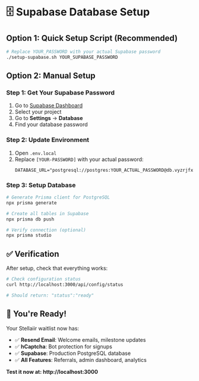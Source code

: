 # 🗄️ Supabase Database Setup

## Option 1: Quick Setup Script (Recommended)

```bash
# Replace YOUR_PASSWORD with your actual Supabase password
./setup-supabase.sh YOUR_SUPABASE_PASSWORD
```

## Option 2: Manual Setup

### Step 1: Get Your Supabase Password
1. Go to [Supabase Dashboard](https://supabase.com/dashboard)
2. Select your project
3. Go to **Settings** → **Database**
4. Find your database password

### Step 2: Update Environment
1. Open `.env.local`
2. Replace `[YOUR-PASSWORD]` with your actual password:
   ```env
   DATABASE_URL="postgresql://postgres:YOUR_ACTUAL_PASSWORD@db.vyzrjfxdodiyxdyipdda.supabase.co:5432/postgres"
   ```

### Step 3: Setup Database
```bash
# Generate Prisma client for PostgreSQL
npx prisma generate

# Create all tables in Supabase
npx prisma db push

# Verify connection (optional)
npx prisma studio
```

## ✅ Verification

After setup, check that everything works:

```bash
# Check configuration status
curl http://localhost:3000/api/config/status

# Should return: "status":"ready"
```

## 🚀 You're Ready!

Your Stellaiir waitlist now has:
- ✅ **Resend Email**: Welcome emails, milestone updates
- ✅ **hCaptcha**: Bot protection for signups  
- ✅ **Supabase**: Production PostgreSQL database
- ✅ **All Features**: Referrals, admin dashboard, analytics

**Test it now at: http://localhost:3000**